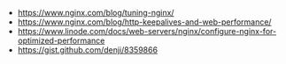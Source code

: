 * https://www.nginx.com/blog/tuning-nginx/
* https://www.nginx.com/blog/http-keepalives-and-web-performance/
* https://www.linode.com/docs/web-servers/nginx/configure-nginx-for-optimized-performance
* https://gist.github.com/denji/8359866
